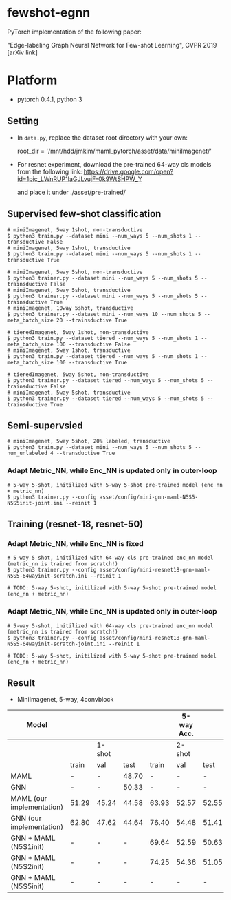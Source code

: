 # fewshot-egnn

PyTorch implementation of the following paper:

  "Edge-labeling Graph Neural Network for Few-shot Learning", CVPR 2019 [arXiv link]

# Platform
- pytorch 0.4.1, python 3

## Setting
- In ```data.py```, replace the dataset root directory with your own:

  root_dir = '/mnt/hdd/jmkim/maml_pytorch/asset/data/miniImagenet/'

- For resnet experiment, download the pre-trained 64-way cls models from the following link:
  https://drive.google.com/open?id=1pic_LWnRUP1IaGJLvujF-0k9WtSHPW_Y

  and place it under ./asset/pre-trained/

## Supervised few-shot classification 
```
# miniImagenet, 5way 1shot, non-transductive
$ python3 train.py --dataset mini --num_ways 5 --num_shots 1 --transductive False
# miniImagenet, 5way 1shot, transductive
$ python3 train.py --dataset mini --num_ways 5 --num_shots 1 --transductive True

# miniImagenet, 5way 5shot, non-transductive
$ python3 trainer.py --dataset mini --num_ways 5 --num_shots 5 --trainsductive False
# miniImagenet, 5way 5shot, transductive
$ python3 trainer.py --dataset mini --num_ways 5 --num_shots 5 --trainsductive True
# miniImagenet, 10way 5shot, transductive
$ python3 trainer.py --dataset mini --num_ways 10 --num_shots 5 --meta_batch_size 20 --trainsductive True

# tieredImagenet, 5way 1shot, non-transductive
$ python3 train.py --dataset tiered --num_ways 5 --num_shots 1 --meta_batch_size 100 --transductive False
# miniImagenet, 5way 1shot, transductive
$ python3 train.py --dataset tiered --num_ways 5 --num_shots 1 --meta_batch_size 100 --transductive True

# tieredImagenet, 5way 5shot, non-transductive
$ python3 trainer.py --dataset tiered --num_ways 5 --num_shots 5 --trainsductive False
# miniImagenet, 5way 5shot, transductive
$ python3 trainer.py --dataset tiered --num_ways 5 --num_shots 5 --trainsductive True

```

## Semi-supervsied
```
# miniImagenet, 5way 5shot, 20% labeled, transductive
$ python3 train.py --dataset mini --num_ways 5 --num_shots 5 --num_unlabeled 4 --transductive True

```

### Adapt Metric_NN, while Enc_NN is updated only in outer-loop
```
# 5-way 5-shot, initilized with 5-way 5-shot pre-trained model (enc_nn + metric_nn)
$ python3 trainer.py --config asset/config/mini-gnn-maml-N5S5-N5S5init-joint.ini --reinit 1
```

## Training (resnet-18, resnet-50) 
### Adapt Metric_NN, while Enc_NN is fixed
```
# 5-way 5-shot, initilized with 64-way cls pre-trained enc_nn model (metric_nn is trained from scratch!)
$ python3 trainer.py --config asset/config/mini-resnet18-gnn-maml-N5S5-64wayinit-scratch.ini --reinit 1

# TODO: 5-way 5-shot, initilized with 5-way 5-shot pre-trained model (enc_nn + metric_nn)

```
### Adapt Metric_NN, while Enc_NN is updated only in outer-loop
```
# 5-way 5-shot, initilized with 64-way cls pre-trained enc_nn model (metric_nn is trained from scratch!)
$ python3 trainer.py --config asset/config/mini-resnet18-gnn-maml-N5S5-64wayinit-scratch-joint.ini --reinit 1

# TODO: 5-way 5-shot, initilized with 5-way 5-shot pre-trained model (enc_nn + metric_nn)
```

## Result
- MiniImagenet, 5-way, 4convblock

| Model                               |   |   |      |   |5-way Acc.|  |  |     |     |
|-------------------------------------|----|---|-----|---|----------|--|--|-----|-----|
|                                     | |1-shot|     || 2-shot|| |5-shot |    |
|                                     |train|val|test|train|val|test|train|val|test|
| MAML                                | -|-|48.70  | -|-|-| -|-|63.11  | 
| GNN                                 | -|-|50.33  | -|-|-| -|-|66.41  | 
| MAML (our implementation)           | 51.29|45.24|44.58 | 63.93|52.57|52.55| 74.50|60.99|61.97 | 
| GNN (our implementation)            | 62.80|47.62|44.64 | 76.40|54.48|51.41| 82.00|60.37|60.45 |
| GNN + MAML (N5S1init)               | -|-|-      | 69.64|52.59|50.63| 73.58|57.86|56.78 |
| GNN + MAML (N5S2init)      		      | -|-|-      | 74.25|54.36|51.05| -|-|-   |
| GNN + MAML (N5S5init)               | -|-|-      | -|-|- | 81.83|60.13|59.23 |

